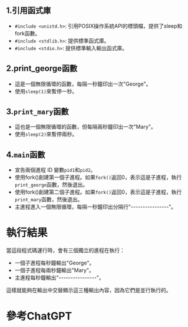 ## 1.引用函式庫

* `#include <unistd.h>`: 引用POSIX操作系統API的標頭檔，提供了sleep和fork函數。
* `#include <stdlib.h>`: 提供標準函式庫。
* `#include <stdio.h>`: 提供標準輸入輸出函式庫。

## 2.print_george函數

* 這是一個無限循環的函數，每隔一秒鐘印出一次"George"。
* 使用`sleep(1)`來暫停一秒。

## 3.`print_mary`函數

* 這也是一個無限循環的函數，但每隔兩秒鐘印出一次"Mary"。
* 使用`sleep(2)`來暫停兩秒。

## 4.`main`函數

* 宣告兩個進程 ID 變數`pid1`和`pid2`。
* 使用fork()創建第一個子進程。如果`fork()`返回0，表示這是子進程，執行`print_george`函數，然後退出。
* 使用fork()創建第二個子進程。如果`fork()`返回0，表示這是子進程，執行`print_mary`函數，然後退出。
* 主進程進入一個無限循環，每隔一秒鐘印出分隔行"----------------"。
# 執行結果

當這段程式碼運行時，會有三個獨立的進程在執行：

* 一個子進程每秒鐘輸出"George"。
* 一個子進程每兩秒鐘輸出"Mary"。
* 主進程每秒鐘輸出"----------------"。

這樣就能夠在輸出中交替顯示這三種輸出內容，因為它們是並行執行的。

# 參考ChatGPT
